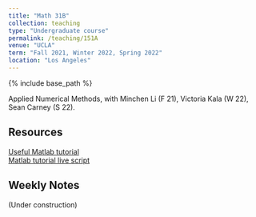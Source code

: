 ```yaml
---
title: "Math 31B"
collection: teaching
type: "Undergraduate course"
permalink: /teaching/151A
venue: "UCLA"
term: "Fall 2021, Winter 2022, Spring 2022"
location: "Los Angeles"
---
```

{% include base_path %}

Applied Numerical Methods, with Minchen Li (F 21), Victoria Kala (W 22), Sean Carney (S 22).
## Resources
[Useful Matlab tutorial](https://www.math.stonybrook.edu/~bishop/classes/math331.F17/Learning_MATLAB.pdf) \
[Matlab tutorial live script](/files/matlab_intro.pdf)
## Weekly Notes
(Under construction)
